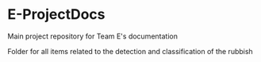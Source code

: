 # E-ProjectDocs
Main project repository for Team E's documentation

Folder for all items related to the detection and classification of the rubbish
